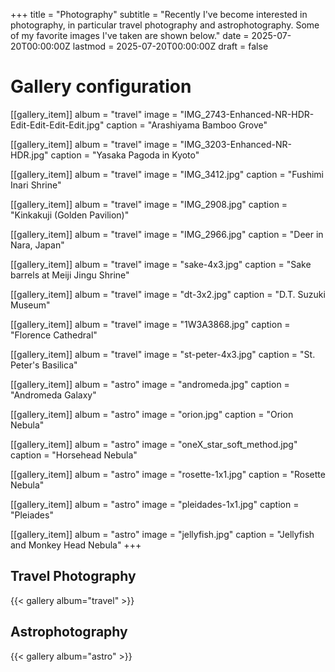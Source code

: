 +++
title = "Photography"
subtitle = "Recently I've become interested in photography, in particular travel photography and astrophotography. Some of my favorite images I've taken are shown below."
date = 2025-07-20T00:00:00Z
lastmod = 2025-07-20T00:00:00Z
draft = false

# Gallery configuration
[[gallery_item]]
album = "travel"
image = "IMG_2743-Enhanced-NR-HDR-Edit-Edit-Edit-Edit.jpg"
caption = "Arashiyama Bamboo Grove"

[[gallery_item]]
album = "travel"
image = "IMG_3203-Enhanced-NR-HDR.jpg"
caption = "Yasaka Pagoda in Kyoto"

[[gallery_item]]
album = "travel"
image = "IMG_3412.jpg"
caption = "Fushimi Inari Shrine"


[[gallery_item]]
album = "travel"
image = "IMG_2908.jpg"
caption = "Kinkakuji (Golden Pavilion)"

[[gallery_item]]
album = "travel"
image = "IMG_2966.jpg"
caption = "Deer in Nara, Japan"

[[gallery_item]]
album = "travel"
image = "sake-4x3.jpg"
caption = "Sake barrels at Meiji Jingu Shrine"

[[gallery_item]]
album = "travel"
image = "dt-3x2.jpg"
caption = "D.T. Suzuki Museum"

[[gallery_item]]
album = "travel"
image = "1W3A3868.jpg"
caption = "Florence Cathedral"

[[gallery_item]]
album = "travel"
image = "st-peter-4x3.jpg"
caption = "St. Peter's Basilica"

[[gallery_item]]
album = "astro"
image = "andromeda.jpg"
caption = "Andromeda Galaxy"

[[gallery_item]]
album = "astro"
image = "orion.jpg"
caption = "Orion Nebula"

[[gallery_item]]
album = "astro"
image = "oneX_star_soft_method.jpg"
caption = "Horsehead Nebula"

[[gallery_item]]
album = "astro"
image = "rosette-1x1.jpg"
caption = "Rosette Nebula"

[[gallery_item]]
album = "astro"
image = "pleidades-1x1.jpg"
caption = "Pleiades"

[[gallery_item]]
album = "astro"
image = "jellyfish.jpg"
caption = "Jellyfish and Monkey Head Nebula"
+++


## Travel Photography
{{< gallery album="travel" >}}

## Astrophotography
{{< gallery album="astro" >}}
